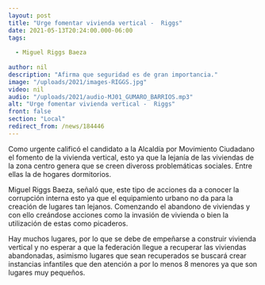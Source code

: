 ```yaml
---
layout: post
title: "Urge fomentar vivienda vertical -  Riggs"
date: 2021-05-13T20:24:00.000-06:00
tags:
  
  - Miguel Riggs Baeza
  
author: nil
description: "Afirma que seguridad es de gran importancia."
image: "/uploads/2021/images-RIGGS.jpg"
video: nil
audio: "/uploads/2021/audio-MJ01_GUMARO_BARRIOS.mp3"
alt: "Urge fomentar vivienda vertical -  Riggs"
front: false
section: "Local"
redirect_from: /news/184446
---
```


Como urgente calificó el candidato a la Alcaldía por Movimiento Ciudadano el fomento de la vivienda vertical, esto ya que la lejanía de las viviendas de la zona centro genera que se creen diveross problemáticas sociales. Entre ellas la de hogares dormitorios.

Miguel Riggs Baeza, señaló que, este tipo de acciones da a conocer la corrupción interna esto ya que el equipamiento urbano no da para la creación de lugares tan lejanos. Comenzando el abandono de viviendas y con ello creándose acciones como la invasión de vivienda o bien la utilización de estas como picaderos.

Hay muchos lugares, por lo que se debe de empeñarse a construir vivienda vertical y no esperar a que la federación llegue a recuperar las viviendas abandonadas, asimismo lugares que sean recuperados se buscará crear instancias infantiles que den atención a por lo menos 8 menores ya que son lugares muy pequeños.
